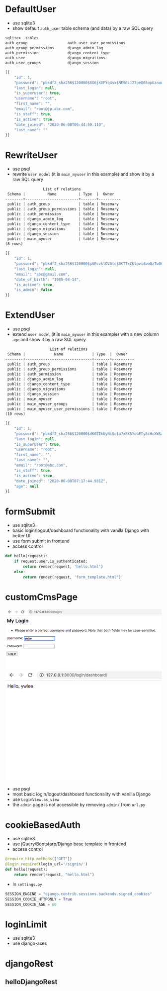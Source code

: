 # DefaultUser
* use sqlite3
* show default `auth_user` table schema (and data) by a raw SQL query

```
sqlite> .tables
auth_group                  auth_user_user_permissions
auth_group_permissions      django_admin_log          
auth_permission             django_content_type       
auth_user                   django_migrations         
auth_user_groups            django_session
```

```javascript
[{
    "id": 1,
    "password": "pbkdf2_sha256$120000$8G6jXXFYq4sx$NES6L127peQ66opUzouwApWIB1Le1ImS9tBVOmbCHRo=",
    "last_login": null,
    "is_superuser": true,
    "username": "root",
    "first_name": "",
    "email": "root@jp.abc.com",
    "is_staff": true,
    "is_active": true,
    "date_joined": "2020-06-08T06:44:59.110",
    "last_name": ""
}]
```

# RewriteUser
* use psql
* rewrite `user model` (it is `main_myuser` in this example) and show it by a raw SQL query

```
                 List of relations
 Schema |          Name          | Type  |  Owner   
--------+------------------------+-------+----------
 public | auth_group             | table | Rosemary
 public | auth_group_permissions | table | Rosemary
 public | auth_permission        | table | Rosemary
 public | django_admin_log       | table | Rosemary
 public | django_content_type    | table | Rosemary
 public | django_migrations      | table | Rosemary
 public | django_session         | table | Rosemary
 public | main_myuser            | table | Rosemary
(8 rows)
```

```javascript
[{
	"id": 1,
	"password": "pbkdf2_sha256$120000$pUEcvklDV0tc$6KTTxCKlpvi4woQzTw0GuASlBh+CgtgOgLxxGsFZ+Y4=",
	"last_login": null,
	"email": "abc@gmail.com",
	"date_of_birth": "1985-04-14",
	"is_active": true,
	"is_admin": false
}]
```

# ExtendUser
* use psql
* extend `user model` (it is `main_myuser` in this example) with a new column `age` and show it by a raw SQL query

```
                    List of relations
 Schema |             Name             | Type  |  Owner   
--------+------------------------------+-------+----------
 public | auth_group                   | table | Rosemary
 public | auth_group_permissions       | table | Rosemary
 public | auth_permission              | table | Rosemary
 public | django_admin_log             | table | Rosemary
 public | django_content_type          | table | Rosemary
 public | django_migrations            | table | Rosemary
 public | django_session               | table | Rosemary
 public | main_myuser                  | table | Rosemary
 public | main_myuser_groups           | table | Rosemary
 public | main_myuser_user_permissions | table | Rosemary
(10 rows)
```

```javascript
[{
	"id": 1,
	"password": "pbkdf2_sha256$120000$dK0ZIkUyNiSc$u7xPX5YobEIy8cHcXWSakiPXtRaoI3gOdBKWyJaZ/nU=",
	"last_login": null,
	"is_superuser": true,
	"username": "root",
	"first_name": "",
	"last_name": "",
	"email": "root@abc.com",
	"is_staff": true,
	"is_active": true,
	"date_joined": "2020-06-08T07:17:44.931Z",
	"age": null
}]
```


# formSubmit
* use sqlite3
* basic login/logout/dashboard functionality with vanilla Django with better UI
* use form submit in frontend
* access control
```python
def hello(request):
    if request.user.is_authenticated: 
        return render(request, 'hello.html')
    else:
        return render(request, 'form_template.html')
```

# customCmsPage
![customCmsPage1](images/customcmspage1.png)
![customCmsPage1](images/customcmspage2.png)
* use psql
* most basic login/logout/dashboard functionality with vanilla Django
* use `LoginView.as_view`
* the `admin` page is not accessible by removing `admin/` from `url.py` 


# cookieBasedAuth
* use sqlite3
* use jQuery/Bootstarp/Django base template in frontend
* access control
```python
@require_http_methods(["GET"])
@login_required(login_url='/signin/')
def hello(request):
    return render(request, "hello.html")
```

* In `settings.py`
```python
SESSION_ENGINE = "django.contrib.sessions.backends.signed_cookies"
SESSION_COOKIE_HTTPONLY = True
SESSION_COOKIE_AGE = 60
```

# loginLimit
* use sqlite3
* use django-axes

# djangoRest
## helloDjangoRest

